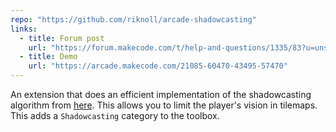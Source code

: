 ```yaml
---
repo: "https://github.com/riknoll/arcade-shadowcasting"
links:
  - title: Forum post
    url: "https://forum.makecode.com/t/help-and-questions/1335/83?u=unsignedarduino"
  - title: Demo
    url: "https://arcade.makecode.com/21085-60470-43495-57470"
---
```


An extension that does an efficient implementation of the shadowcasting algorithm from [here](https://www.albertford.com/shadowcasting/ "here"). This allows you to limit the player's vision in tilemaps. This adds a `Shadowcasting` category to the toolbox.
